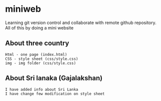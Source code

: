  # miniweb
  Learning git version control and collaborate with remote github repository. All of this by doing a mini website 
 ## About three country 
	Html - one page (index.html)
	CSS - style sheet (css/style.css)
	img - img folder (css/style.css)
 ## About Sri lanaka (Gajalakshan)
    I have added info about Sri Lanka
	I have change few modification on style sheet
 
 